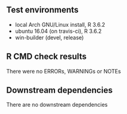 ## Test environments
* local Arch GNU/Linux install, R 3.6.2
* ubuntu 16.04 (on travis-ci), R 3.6.2
* win-builder (devel, release)

## R CMD check results
There were no ERRORs, WARNINGs or NOTEs

## Downstream dependencies
There are no downstream dependencies